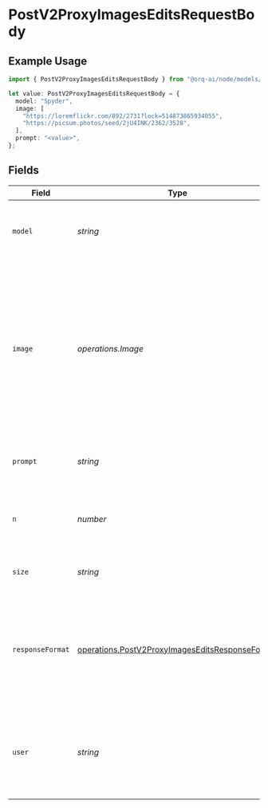 # PostV2ProxyImagesEditsRequestBody

## Example Usage

```typescript
import { PostV2ProxyImagesEditsRequestBody } from "@orq-ai/node/models/operations";

let value: PostV2ProxyImagesEditsRequestBody = {
  model: "Spyder",
  image: [
    "https://loremflickr.com/892/2731?lock=514873865934055",
    "https://picsum.photos/seed/2jU4INK/2362/3528",
  ],
  prompt: "<value>",
};
```

## Fields

| Field                                                                                                                                                                       | Type                                                                                                                                                                        | Required                                                                                                                                                                    | Description                                                                                                                                                                 |
| --------------------------------------------------------------------------------------------------------------------------------------------------------------------------- | --------------------------------------------------------------------------------------------------------------------------------------------------------------------------- | --------------------------------------------------------------------------------------------------------------------------------------------------------------------------- | --------------------------------------------------------------------------------------------------------------------------------------------------------------------------- |
| `model`                                                                                                                                                                     | *string*                                                                                                                                                                    | :heavy_check_mark:                                                                                                                                                          | The model to use for image generation. [Check models](https://docs.orq.ai/docs/proxy#/image-models)                                                                         |
| `image`                                                                                                                                                                     | *operations.Image*                                                                                                                                                          | :heavy_check_mark:                                                                                                                                                          | The image(s) to edit. Must be a supported image file or an array of images.  Each image should be a png, webp, or jpg file less than 50MB. You can provide up to 16 images. |
| `prompt`                                                                                                                                                                    | *string*                                                                                                                                                                    | :heavy_check_mark:                                                                                                                                                          | A text description of the desired image(s).                                                                                                                                 |
| `n`                                                                                                                                                                         | *number*                                                                                                                                                                    | :heavy_minus_sign:                                                                                                                                                          | The number of images to generate. Must be between 1 and 10.                                                                                                                 |
| `size`                                                                                                                                                                      | *string*                                                                                                                                                                    | :heavy_minus_sign:                                                                                                                                                          | The size of the generated images                                                                                                                                            |
| `responseFormat`                                                                                                                                                            | [operations.PostV2ProxyImagesEditsResponseFormat](../../models/operations/postv2proxyimageseditsresponseformat.md)                                                          | :heavy_minus_sign:                                                                                                                                                          | The format in which the generated images are returned. Some of the models only return the image in base64 format.                                                           |
| `user`                                                                                                                                                                      | *string*                                                                                                                                                                    | :heavy_minus_sign:                                                                                                                                                          | A unique identifier representing your end-user, which can help to monitor and detect abuse.                                                                                 |